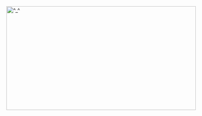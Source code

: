 <img src="https://media.tenor.com/zC938aPTcC0AAAAC/aesthetic.gif" alt="^_^" style="width:498px;height:275px;">